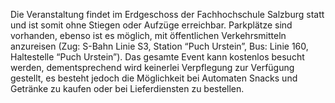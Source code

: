 Die Veranstaltung findet im Erdgeschoss der Fachhochschule Salzburg statt und ist somit ohne Stiegen oder Aufzüge erreichbar. Parkplätze sind vorhanden, ebenso ist es möglich, mit öffentlichen Verkehrsmitteln anzureisen (Zug: S-Bahn Linie S3, Station “Puch Urstein”, Bus: Linie 160, Haltestelle “Puch Urstein”).
Das gesamte Event kann kostenlos besucht werden, dementsprechend wird keinerlei Verpflegung zur Verfügung gestellt, es besteht jedoch die Möglichkeit bei Automaten Snacks und Getränke zu kaufen oder bei Lieferdiensten zu bestellen.
